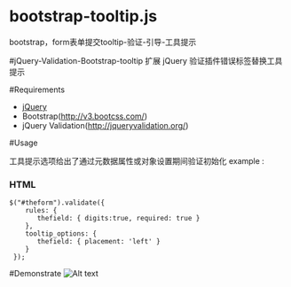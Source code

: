 # bootstrap-tooltip.js
bootstrap，form表单提交tooltip-验证-引导-工具提示

#jQuery-Validation-Bootstrap-tooltip
扩展 jQuery 验证插件错误标签替换工具提示

#Requirements

- [jQuery](http://jquery.com/)
- Bootstrap(http://v3.bootcss.com/)
- jQuery Validation(http://jqueryvalidation.org/)


#Usage

工具提示选项给出了通过元数据属性或对象设置期间验证初始化
example :
### HTML

    $("#theform").validate({
        rules: {
           thefield: { digits:true, required: true }
        },
        tooltip_options: {
           thefield: { placement: 'left' }
        }
     });

#Demonstrate
![Alt text](/path/to/img.jpg)
